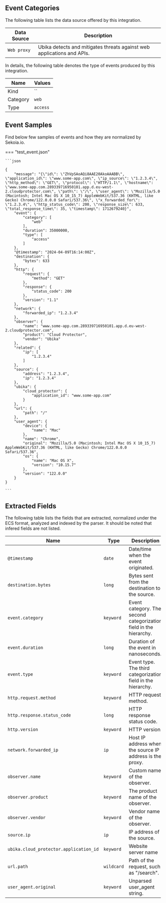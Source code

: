 
## Event Categories


The following table lists the data source offered by this integration.

| Data Source | Description                          |
| ----------- | ------------------------------------ |
| `Web proxy` | Ubika detects and mitigates threats against web applications and APIs. |





In details, the following table denotes the type of events produced by this integration.

| Name | Values |
| ---- | ------ |
| Kind | `` |
| Category | `web` |
| Type | `access` |




## Event Samples

Find below few samples of events and how they are normalized by Sekoia.io.


=== "test_event.json"

    ```json
	
    {
        "message": "{\"id\": \"ZhVpSAoAQi8AAE20AkoAAABB\", \"application_id\": \"www.some-app.com\", \"ip_source\": \"1.2.3.4\", \"http_method\": \"GET\", \"protocol\": \"HTTP/1.1\", \"hostname\": \"www.some-app.com.289339716950101.app.d.eu-west-2.cloudprotector.com\", \"path\": \"/\", \"user_agent\": \"Mozilla/5.0 (Macintosh; Intel Mac OS X 10_15_7) AppleWebKit/537.36 (KHTML, like Gecko) Chrome/122.0.0.0 Safari/537.36\", \"x_forwarded_for\": \"1.2.3.4\", \"http_status_code\": 200, \"response_size\": 633, \"total_response_time\": 35, \"timestamp\": 1712679240}",
        "event": {
            "category": [
                "web"
            ],
            "duration": 35000000,
            "type": [
                "access"
            ]
        },
        "@timestamp": "2024-04-09T16:14:00Z",
        "destination": {
            "bytes": 633
        },
        "http": {
            "request": {
                "method": "GET"
            },
            "response": {
                "status_code": 200
            },
            "version": "1.1"
        },
        "network": {
            "forwarded_ip": "1.2.3.4"
        },
        "observer": {
            "name": "www.some-app.com.289339716950101.app.d.eu-west-2.cloudprotector.com",
            "product": "Cloud Protector",
            "vendor": "Ubika"
        },
        "related": {
            "ip": [
                "1.2.3.4"
            ]
        },
        "source": {
            "address": "1.2.3.4",
            "ip": "1.2.3.4"
        },
        "ubika": {
            "cloud_protector": {
                "application_id": "www.some-app.com"
            }
        },
        "url": {
            "path": "/"
        },
        "user_agent": {
            "device": {
                "name": "Mac"
            },
            "name": "Chrome",
            "original": "Mozilla/5.0 (Macintosh; Intel Mac OS X 10_15_7) AppleWebKit/537.36 (KHTML, like Gecko) Chrome/122.0.0.0 Safari/537.36",
            "os": {
                "name": "Mac OS X",
                "version": "10.15.7"
            },
            "version": "122.0.0"
        }
    }
    	
	```





## Extracted Fields

The following table lists the fields that are extracted, normalized under the ECS format, analyzed and indexed by the parser. It should be noted that infered fields are not listed.

| Name | Type | Description                |
| ---- | ---- | ---------------------------|
|`@timestamp` | `date` | Date/time when the event originated. |
|`destination.bytes` | `long` | Bytes sent from the destination to the source. |
|`event.category` | `keyword` | Event category. The second categorization field in the hierarchy. |
|`event.duration` | `long` | Duration of the event in nanoseconds. |
|`event.type` | `keyword` | Event type. The third categorization field in the hierarchy. |
|`http.request.method` | `keyword` | HTTP request method. |
|`http.response.status_code` | `long` | HTTP response status code. |
|`http.version` | `keyword` | HTTP version. |
|`network.forwarded_ip` | `ip` | Host IP address when the source IP address is the proxy. |
|`observer.name` | `keyword` | Custom name of the observer. |
|`observer.product` | `keyword` | The product name of the observer. |
|`observer.vendor` | `keyword` | Vendor name of the observer. |
|`source.ip` | `ip` | IP address of the source. |
|`ubika.cloud_protector.application_id` | `keyword` | Website server name |
|`url.path` | `wildcard` | Path of the request, such as "/search". |
|`user_agent.original` | `keyword` | Unparsed user_agent string. |

